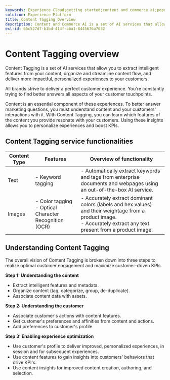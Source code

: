 ```yaml
---
keywords: Experience Cloud;getting started;content and commerce ai;popular topics;Intelligent Services;ccai
solution: Experience Platform
title: Content Tagging Overview
description: Content and Commerce AI is a set of AI services that allows you to extract intelligent features from your content, organize, streamline content flow, and deliver more impactful, personalized experiences to your customers.
exl-id: 65c527d7-b1bd-414f-aba1-8445676a7052
---
```

# Content Tagging overview

Content Tagging is a set of AI services that allow you to extract intelligent features from your content, organize and streamline content flow, and deliver more impactful, personalized experiences to your customers.

All brands strive to deliver a perfect customer experience. You're constantly trying to find better answers all aspects of your customer touchpoints.

Content is an essential component of these experiences. To better answer marketing questions, you must understand content and your customers' interactions with it. With Content Tagging, you can learn which features of the content you provide resonate with your customers. Using these insights allows you to personalize experiences and boost KPIs.

## Content Tagging service functionalities

| Content Type | Features | Overview of functionality |
| --- | --- | --- |
| Text | - Keyword tagging <br> | - Automatically extract keywords and tags from enterprise documents and webpages using an out-of-the-box AI service. <br> | 
Images | - Color tagging <br> - Optical Character Recognition (OCR)|  - Accurately extract dominant colors (labels and hex values) and their weightage from a product image. <br> - Accurately extract any text present from a product image.  |

## Understanding Content Tagging 

The overall vision of Content Tagging is broken down into three steps to realize optimal customer engagement and maximize customer-driven KPIs. 

**Step 1: Understanding the content**
- Extract intelligent features and metadata.
- Organize content (tag, categorize, group, de-duplicate).
- Associate content data with assets.

**Step 2: Understanding the customer**
- Associate customer's actions with content features.
- Get customer's preferences and affinities from content and actions.
- Add preferences to customer's profile.

**Step 3: Enabling experience optimization**
- Use customer's profile to deliver improved, personalized experiences, in session and for subsequent experiences.
- Use content features to gain insights into customers' behaviors that drive KPI's.
- Use content insights for improved content creation, authoring, and selection.
